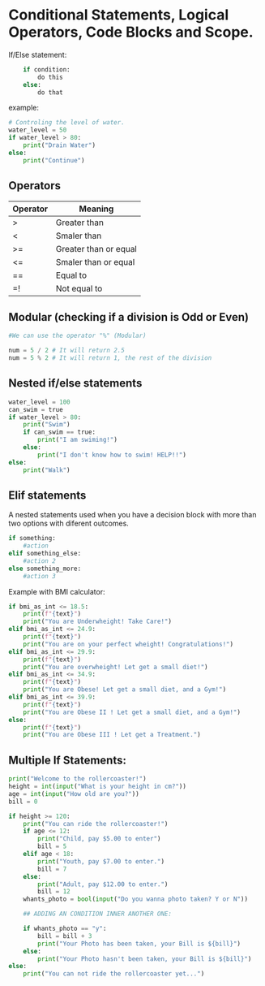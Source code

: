 # Conditional Statements, Logical Operators, Code Blocks and Scope.

If/Else statement:

```python
    if condition:
        do this
    else:
        do that
```

example:

```python
# Controling the level of water.
water_level = 50
if water_level > 80:
    print("Drain Water")
else:
    print("Continue")
```

## Operators

<table>
    <thead>
        <tr>
            <th>Operator</th>
            <th>Meaning</th>
        </tr>
    </thead>
    <tbody>
        <tr>
            <td>></td>
            <td>Greater than</td>
        </tr>
        <tr>
            <td><</td>
            <td>Smaler than</td>
        </tr>
        <tr>
            <td>>=</td>
            <td>Greater than or equal</td>
        </tr>
        <tr>
            <td><=</td>
            <td>Smaler than or equal</td>
        </tr>
        <tr>
            <td>==</td>
            <td>Equal to</td>
        </tr>
        <tr>
            <td>=!</td>
            <td>Not equal to</td>
        </tr>
    </tbody>

<table>

## Modular (checking if a division is Odd or Even)

```python
#We can use the operator "%" (Modular)

num = 5 / 2 # It will return 2.5
num = 5 % 2 # It will return 1, the rest of the division
```

## Nested if/else statements

```python
water_level = 100
can_swim = true
if water_level > 80:
    print("Swim")
    if can_swim == true:
        print("I am swiming!")
    else:
        print("I don't know how to swim! HELP!!")
else:
    print("Walk")
```

## Elif statements

A nested statements used when you have a decision block with more than two options with diferent outcomes.

```python
if something:
    #action
elif something_else:
    #action 2
else something_more:
    #action 3
```

Example with BMI calculator:

```python
if bmi_as_int <= 18.5:
    print(f"{text}")
    print("You are Underwheight! Take Care!")
elif bmi_as_int <= 24.9:
    print(f"{text}")
    print("You are on your perfect wheight! Congratulations!")
elif bmi_as_int <= 29.9:
    print(f"{text}")
    print("You are overwheight! Let get a small diet!")
elif bmi_as_int <= 34.9:
    print(f"{text}")
    print("You are Obese! Let get a small diet, and a Gym!")
elif bmi_as_int <= 39.9:
    print(f"{text}")
    print("You are Obese II ! Let get a small diet, and a Gym!")
else:
    print(f"{text}")
    print("You are Obese III ! Let get a Treatment.")
```

## Multiple If Statements:

```python
print("Welcome to the rollercoaster!")
height = int(input("What is your height in cm?"))
age = int(input("How old are you?"))
bill = 0

if height >= 120:
    print("You can ride the rollercoaster!")
    if age <= 12:
        print("Child, pay $5.00 to enter")
        bill = 5
    elif age < 18:
        print("Youth, pay $7.00 to enter.")
        bill = 7
    else:
        print("Adult, pay $12.00 to enter.")
        bill = 12
    whants_photo = bool(input("Do you wanna photo taken? Y or N"))

    ## ADDING AN CONDITION INNER ANOTHER ONE:

    if whants_photo == "y":
        bill = bill + 3
        print("Your Photo has been taken, your Bill is ${bill}")
    else:
        print("Your Photo hasn't been taken, your Bill is ${bill}")
else:
    print("You can not ride the rollercoaster yet...")
```

